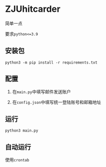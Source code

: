 # ZJUhitcarder

简单一点

要求`python<=3.9`

## 安装包

```shell
python3 -m pip install -r requirements.txt
```

## 配置

1. 在`main.py`中填写邮件发送账户

2. 在`config.json`中填写统一登陆账号和邮箱地址

## 运行

```
python3 main.py
```

## 自动运行

使用`crontab`

